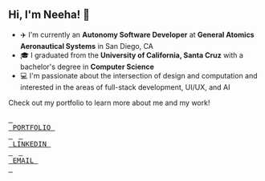 ## Hi, I'm Neeha! 👋

<!--
**neeharavula/neeharavula** is a ✨ _special_ ✨ repository because its `README.md` (this file) appears on your GitHub profile.

Here are some ideas to get you started:

- 🔭 I’m currently working on ...
- 🌱 I’m currently learning ...
- 👯 I’m looking to collaborate on ...
- 🤔 I’m looking for help with ...
- 💬 Ask me about ...
- 📫 How to reach me: ...
- 😄 Pronouns: ...
- ⚡ Fun fact: ...
-->

- ✈️ I'm currently an <b>Autonomy Software Developer</b> at <b>General Atomics Aeronautical Systems</b> in San Diego, CA
- 🎓 I graduated from the <b>University of California, Santa Cruz</b> with a bachelor's degree in <b>Computer Science</b>
- 💻 I'm passionate about the intersection of design and computation and interested in the areas of full-stack development, UI/UX, and AI

Check out my portfolio to learn more about me and my work! <br><br>
[<kbd> <br> PORTFOLIO <br> </kbd>](https://neeharavula.github.io/)&nbsp;&nbsp;
[<kbd> <br> LINKEDIN <br> </kbd>](https://www.linkedin.com/in/neeharavula/)&nbsp;&nbsp;
[<kbd> <br> EMAIL <br> </kbd>](mailto:ravulaneeha@gmail.com)&nbsp;&nbsp;
<br>
